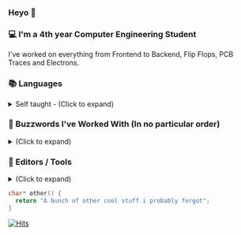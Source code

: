 ### Heyo 👋

### 💻 I'm a 4th year Computer Engineering Student 

I've worked on everything from Frontend to Backend, Flip Flops, PCB Traces and Electrons.

### 📚 Languages 
<details>
  <summary>Self taught - (Click to expand)</summary>
  
    - Java ☕
    - Dart 🐦
    - [System]Verilog and VHDL 🤖
    - C++, C, TS/JS, Python, C#, Lua, PHP, SQL, HTML/CSS
    - Can write ASM
    - Enforce Script (DayZ Modding/Enfusion Engine)
    ❤️ FPGAs and HDLs
</details>

### 🌉 Buzzwords I've Worked With (In no particular order) 
<details>
  <summary>(Click to expand)</summary>
  
    - Amazing Googler 😎
    - Windows / Linux 🐧
  
    Hardware
    - Altera, Xilinx ZYNQ, Lattice ice40. Modelsim, XSim
    - RGB lighting and LED displays
    - Arduino, Embedded Systems, IoT, Home Automation
    - PCB / Circuit Design / Electronics and Drone Hobbyist / HiFi Audio Hobbyist 🛸
  
    Software
    - (My)SQL, Redis 🗃
    - Flutter 🐦, Native Android 📱, JavaFX + Swing ☕
    - IIS / Windows Server 🌐
    - Rough ML and DL knowledge ✖
    - RSA Cryptography, OAuth2. 🔒
    - Worked a bit with PBS (Portable Batch Server)
    - GitHub Enterprise Admin
  
    other();
</details>
 
### 🔨 Editors / Tools 
<details>
  <summary>(Click to expand)</summary>
  
    - Windows + Zorin OS
    - Jetbrains Toolbox 🧰
    - VS Code 👓
    - Tabby 🖥
    - WinScp 📁
    - Spotify + Amazon Music 🎵
  
    other();
</details>

```c
char* other() {
  return "A bunch of other cool stuff i probably forgot";
}
```

[![Hits](https://hits.seeyoufarm.com/api/count/incr/badge.svg?url=https%3A%2F%2Fgithub.com%2FFiercestT&count_bg=%235C00FF&title_bg=%23FF7D00&icon=cliqz.svg&icon_color=%235C00FF&title=Visitors&edge_flat=true)](https://hits.seeyoufarm.com)
